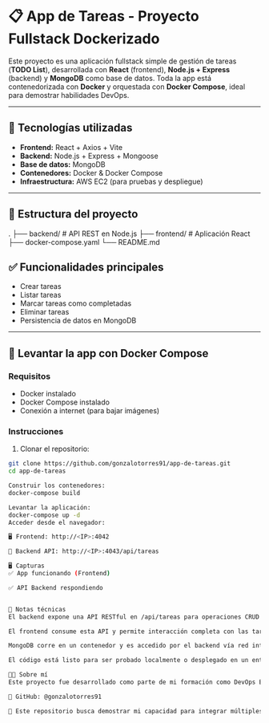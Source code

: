 # 📋 App de Tareas - Proyecto Fullstack Dockerizado

Este proyecto es una aplicación fullstack simple de gestión de tareas (**TODO List**), desarrollada con **React** (frontend), **Node.js + Express** (backend) y **MongoDB** como base de datos. Toda la app está contenedorizada con **Docker** y orquestada con **Docker Compose**, ideal para demostrar habilidades DevOps.

---

## 🚀 Tecnologías utilizadas

- **Frontend:** React + Axios + Vite
- **Backend:** Node.js + Express + Mongoose
- **Base de datos:** MongoDB
- **Contenedores:** Docker & Docker Compose
- **Infraestructura:** AWS EC2 (para pruebas y despliegue)

---

## 📂 Estructura del proyecto

.
├── backend/ # API REST en Node.js
├── frontend/ # Aplicación React
├── docker-compose.yaml
└── README.md


## ✅ Funcionalidades principales

- Crear tareas
- Listar tareas
- Marcar tareas como completadas
- Eliminar tareas
- Persistencia de datos en MongoDB

---

## 🐳 Levantar la app con Docker Compose

### Requisitos

- Docker instalado
- Docker Compose instalado
- Conexión a internet (para bajar imágenes)

### Instrucciones

1. Clonar el repositorio:

```bash
git clone https://github.com/gonzalotorres91/app-de-tareas.git
cd app-de-tareas

Construir los contenedores:
docker-compose build

Levantar la aplicación:
docker-compose up -d
Acceder desde el navegador:

🖥️ Frontend: http://<IP>:4042

🔧 Backend API: http://<IP>:4043/api/tareas

🖥️ Capturas
✅ App funcionando (Frontend)

✅ API Backend respondiendo


📌 Notas técnicas
El backend expone una API RESTful en /api/tareas para operaciones CRUD (GET, POST, PUT, DELETE).

El frontend consume esta API y permite interacción completa con las tareas.

MongoDB corre en un contenedor y es accedido por el backend vía red interna de Docker Compose.

El código está listo para ser probado localmente o desplegado en un entorno cloud como AWS EC2.

👨‍💻 Sobre mí
Este proyecto fue desarrollado como parte de mi formación como DevOps Engineer, combinando desarrollo fullstack, Docker, despliegue y buenas prácticas de documentación técnica.

🔗 GitHub: @gonzalotorres91

📎 Este repositorio busca demostrar mi capacidad para integrar múltiples tecnologías y preparar entornos reproducibles mediante Docker.
